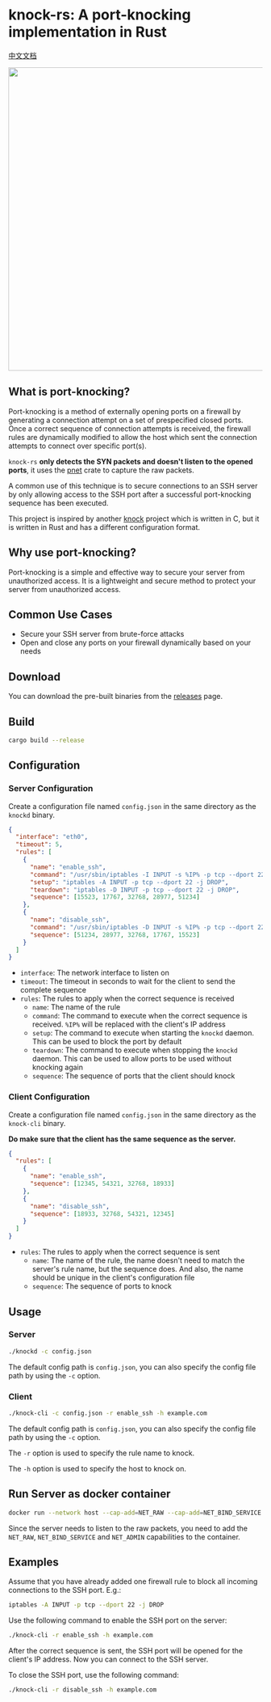 # knock-rs: A port-knocking implementation in Rust

[中文文档](https://github.com/TimothyYe/knock-rs/blob/master/README_CN.md)

<img src="https://raw.githubusercontent.com/TimothyYe/knock-rs/master/images/knock.png" width="600">

## What is port-knocking?

Port-knocking is a method of externally opening ports on a firewall by generating a connection attempt on a set of prespecified closed ports. Once a correct sequence of connection attempts is received, the firewall rules are dynamically modified to allow the host which sent the connection attempts to connect over specific port(s).

`knock-rs` **only detects the SYN packets and doesn't listen to the opened ports**, it uses the [pnet](https://docs.rs/pnet/latest/pnet/) crate to capture the raw packets.

A common use of this technique is to secure connections to an SSH server by only allowing access to the SSH port after a successful port-knocking sequence has been executed.

This project is inspired by another [knock](https://github.com/jvinet/knock) project which is written in C, but it is written in Rust and has a different configuration format.

## Why use port-knocking?

Port-knocking is a simple and effective way to secure your server from unauthorized access. It is a lightweight and secure method to protect your server from unauthorized access.

## Common Use Cases

- Secure your SSH server from brute-force attacks
- Open and close any ports on your firewall dynamically based on your needs

## Download

You can download the pre-built binaries from the [releases](https://github.com/TimothyYe/knock-rs/releases) page.

## Build

```bash
cargo build --release
```

## Configuration

### Server Configuration

Create a configuration file named `config.json` in the same directory as the `knockd` binary.

```json
{
  "interface": "eth0",
  "timeout": 5,
  "rules": [
    {
      "name": "enable_ssh",
      "command": "/usr/sbin/iptables -I INPUT -s %IP% -p tcp --dport 22 -j ACCEPT",
      "setup": "iptables -A INPUT -p tcp --dport 22 -j DROP",
      "teardown": "iptables -D INPUT -p tcp --dport 22 -j DROP",
      "sequence": [15523, 17767, 32768, 28977, 51234]
    },
    {
      "name": "disable_ssh",
      "command": "/usr/sbin/iptables -D INPUT -s %IP% -p tcp --dport 22 -j ACCEPT",
      "sequence": [51234, 28977, 32768, 17767, 15523]
    }
  ]
}
```

- `interface`: The network interface to listen on
- `timeout`: The timeout in seconds to wait for the client to send the complete sequence
- `rules`: The rules to apply when the correct sequence is received
  - `name`: The name of the rule
  - `command`: The command to execute when the correct sequence is received. `%IP%` will be replaced with the client's IP address
  - `setup`: The command to execute when starting the `knockd` daemon. This can be used to block the port by default
  - `teardown`: The command to execute when stopping the `knockd` daemon. This can be used to allow ports to be used without knocking again
  - `sequence`: The sequence of ports that the client should knock

### Client Configuration

Create a configuration file named `config.json` in the same directory as the `knock-cli` binary.

**Do make sure that the client has the same sequence as the server.**

```json
{
  "rules": [
    {
      "name": "enable_ssh",
      "sequence": [12345, 54321, 32768, 18933]
    },
    {
      "name": "disable_ssh",
      "sequence": [18933, 32768, 54321, 12345]
    }
  ]
}
```

- `rules`: The rules to apply when the correct sequence is sent
  - `name`: The name of the rule, the name doesn't need to match the server's rule name, but the sequence does. And also, the name should be unique in the client's configuration file
  - `sequence`: The sequence of ports to knock

## Usage

### Server

```bash
./knockd -c config.json
```

The default config path is `config.json`, you can also specify the config file path by using the `-c` option.

### Client

```bash
./knock-cli -c config.json -r enable_ssh -h example.com
```

The default config path is `config.json`, you can also specify the config file path by using the `-c` option.

The `-r` option is used to specify the rule name to knock.

The `-h` option is used to specify the host to knock on.

## Run Server as docker container

```bash
docker run --network host --cap-add=NET_RAW --cap-add=NET_BIND_SERVICE --cap-add=NET_ADMIN -d --restart=always --name=knockd -v ./config.json:/config.json:ro ghcr.io/timothyye/knockd:latest
```

Since the server needs to listen to the raw packets, you need to add the `NET_RAW`, `NET_BIND_SERVICE` and `NET_ADMIN` capabilities to the container.

## Examples

Assume that you have already added one firewall rule to block all incoming connections to the SSH port. E.g.:

```bash
iptables -A INPUT -p tcp --dport 22 -j DROP
```

Use the following command to enable the SSH port on the server:

```bash
./knock-cli -r enable_ssh -h example.com
```

After the correct sequence is sent, the SSH port will be opened for the client's IP address. Now you can connect to the SSH server.

To close the SSH port, use the following command:

```bash
./knock-cli -r disable_ssh -h example.com
```
